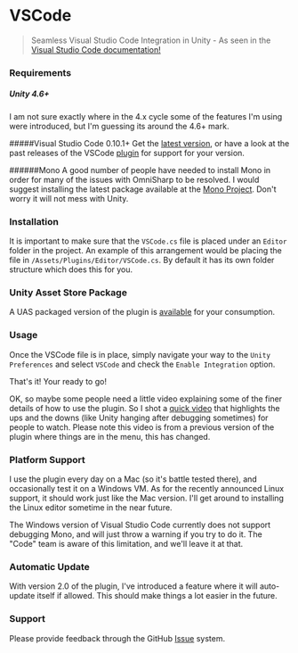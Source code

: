 # VSCode
> Seamless Visual Studio Code Integration in Unity - As seen in the [Visual Studio Code documentation!](https://code.visualstudio.com/Docs/runtimes/unity)

### Requirements
##### Unity 4.6+
I am not sure exactly where in the 4.x cycle some of the features I'm using were introduced, but I'm guessing its around the 4.6+ mark.

#####Visual Studio Code 0.10.1+
Get the [latest version](https://code.visualstudio.com), or have a look at the past releases of the VSCode [plugin](https://github.com/dotBunny/VSCode/releases/tag/1.6.5) for support for your version.

######Mono
A good number of people have needed to install Mono in order for many of the issues with OmniSharp to be resolved.
I would suggest installing the latest package available at the [Mono Project](http://www.mono-project.com/download/). Don't worry it will not mess with Unity.

### Installation
It is important to make sure that the `VSCode.cs` file is placed under an `Editor` folder in the project. An example of this arrangement would be placing the file in `/Assets/Plugins/Editor/VSCode.cs`. By default it has its own folder structure which does this for you.

### Unity Asset Store Package
A UAS packaged version of the plugin is [available](http://u3d.as/jmM) for your consumption.

### Usage
Once the VSCode file is in place, simply navigate your way to the `Unity Preferences` and select `VSCode` and check the `Enable Integration` option.

That's it! Your ready to go!

OK, so maybe some people need a little video explaining some of the finer details of how to use the plugin. So I shot a [quick video](https://vimeo.com/dotbunny/vscode) that highlights the ups and the downs (like Unity hanging after debugging sometimes) for people to watch. Please note this video is from a previous version of the plugin where things are in the menu, this has changed.

### Platform Support
I use the plugin every day on a Mac (so it's battle tested there), and occasionally test it on a Windows VM. As for the recently announced Linux support, it should work just like the Mac version. I'll get around to installing the Linux editor sometime in the near future.

The Windows version of Visual Studio Code currently does not support debugging Mono, and will just throw a warning if you try to do it. The "Code" team is aware of this limitation, and we'll leave it at that.

### Automatic Update
With version 2.0 of the plugin, I've introduced a feature where it will auto-update itself if allowed. This should make things a lot easier in the future.

### Support
Please provide feedback through the GitHub [Issue](https://github.com/dotBunny/VSCode/issues) system.
